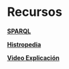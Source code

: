 # Recursos 

[**SPARQL**](https://es.wikipedia.org/wiki/SPARQL)

[**Histropedia**](https://js.histropedia.com/apps/query-timeline/) 

[**Video Explicación**](https://www.mediawiki.org/wiki/Wikidata_Query_Service/User_Manual) 


